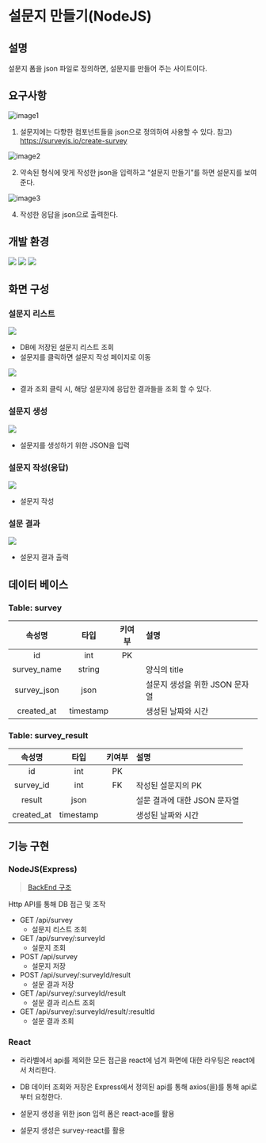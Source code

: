 # 설문지 만들기(NodeJS)

## 설명

설문지 폼을 json 파일로 정의하면, 설문지를 만들어 주는 사이트이다.

## 요구사항

![image1](./images/survey-form-creator_1.png)

1. 설문지에는 다향한 컴포넌트들을 json으로 정의하여 사용할 수 있다. 참고) https://surveyjs.io/create-survey

![image2](./images/survey-form-creator_2.png)

2. 약속된 형식에 맞게 작성한 json을 입력하고 “설문지 만들기”를 하면 설문지를 보여준다.

![image3](./images/survey-form-creator_3.png)

4. 작성한 응답을 json으로 출력한다.

## 개발 환경

<img src="https://img.shields.io/badge/PHP_8.1-777BB4?logo=php&logoColor=white">

<img src="https://img.shields.io/badge/Laravel_9-FF2D20?logo=laravel&logoColor=white">

<img src="https://img.shields.io/badge/React_17-61DAFB?logo=react&logoColor=white">

## 화면 구성

### 설문지 리스트

![](./images/main_page.png)

- DB에 저장된 설문지 리스트 조회
- 설문지를 클릭하면 설문지 작성 페이지로 이동

![](./images/survey_result_list_page.png)

- 결과 조회 클릭 시, 해당 설문지에 응답한 결과들을 조회 할 수 있다.

### 설문지 생성

![](./images/survey_create_page.png)

- 설문지를 생성하기 위한 JSON을 입력

### 설문지 작성(응답)

![](./images/survey_form_page.png)

- 설문지 작성

### 설문 결과

![](./images/survey_result_page.png)

- 설문지 결과 출력

## 데이터 베이스

### Table: survey

|     속성명     |    타입     |    키여부     | 설명                  |
|:-----------:|:---------:|:----------:|:--------------------|
|     id      |    int    |     PK     |                     |
| survey_name |  string   |            | 양식의 title           |
| survey_json |   json    |            | 설문지 생성을 위한 JSON 문자열 |
| created_at  | timestamp || 생성된 날짜와 시간 |

### Table: survey_result

|    속성명     |    타입     | 키여부  | 설명                 |
|:----------:|:---------:|:----:|:-------------------|
|     id     |    int    |  PK  |                    |
| survey_id  |    int    |  FK  | 작성된 설문지의 PK        |
|   result   |   json    |      | 설문 결과에 대한 JSON 문자열 |
| created_at | timestamp |      | 생성된 날짜와 시간         |


## 기능 구현

### NodeJS(Express)
> [BackEnd 구조](survey-server/README.md)

Http API를 통해 DB 접근 및 조작

- GET /api/survey
    - 설문지 리스트 조회
- GET /api/survey/:surveyId
    - 설문지 조회
- POST /api/survey
    - 설문지 저장
- POST /api/survey/:surveyId/result
    - 설문 결과 저장
- GET /api/survey/:surveyId/result
    - 설문 결과 리스트 조회
- GET /api/survey/:surveyId/result/:resultId
    - 설문 결과 조회
    
### React

- 라라벨에서 api를 제외한 모든 접근을 react에 넘겨 화면에 대한 라우팅은 react에서 처리한다.

- DB 데이터 조회와 저장은 Express에서 정의된 api를 통해 axios(을)를 통해 api로부터 요청한다.

- 설문지 생성을 위한 json 입력 폼은 react-ace를 활용
- 설문지 생성은 survey-react를 활용




